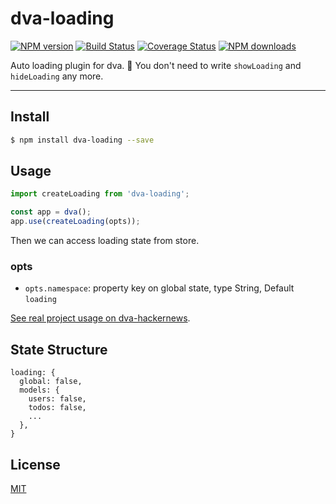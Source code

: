 # dva-loading

[![NPM version](https://img.shields.io/npm/v/dva-loading.svg?style=flat)](https://npmjs.org/package/dva-loading)
[![Build Status](https://img.shields.io/travis/dvajs/dva-loading.svg?style=flat)](https://travis-ci.org/dvajs/dva-loading)
[![Coverage Status](https://img.shields.io/coveralls/dvajs/dva-loading.svg?style=flat)](https://coveralls.io/r/dvajs/dva-loading)
[![NPM downloads](http://img.shields.io/npm/dm/dva-loading.svg?style=flat)](https://npmjs.org/package/dva-loading)

Auto loading plugin for dva. :clap: You don't need to write `showLoading` and `hideLoading` any more.

---

## Install

```bash
$ npm install dva-loading --save
```

## Usage

```javascript
import createLoading from 'dva-loading';

const app = dva();
app.use(createLoading(opts));
```

Then we can access loading state from store.

### opts

- `opts.namespace`: property key on global state, type String, Default `loading`

[See real project usage on dva-hackernews](https://github.com/dvajs/dva-hackernews/blob/2c3330b1c8ae728c94ebe1399b72486ad5a1a7a0/src/index.js#L4-L7).

## State Structure

```
loading: {
  global: false,
  models: {
    users: false,
    todos: false,
    ...
  },
}
```

## License

[MIT](https://tldrlegal.com/license/mit-license)
